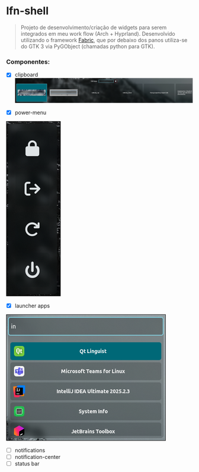# lfn-shell

> Projeto de desenvolvimento/criação de widgets para serem integrados em meu work flow (Arch + Hyprland). Desenvolvido utilizando o framework [Fabric](https://wiki.ffpy.org/), que por debaixo dos panos utiliza-se do GTK 3 via PyGObject (chamadas python para GTK).

### Componentes:

- [x] clipboard
![clipboard preview](./preview/clipboard.png)

- [x] power-menu

![power menu preview](./preview/power_menu.png)

- [x] launcher apps

![launcher preview](./preview/launcher.png)

- [ ] notifications
- [ ] notification-center
- [ ] status bar
